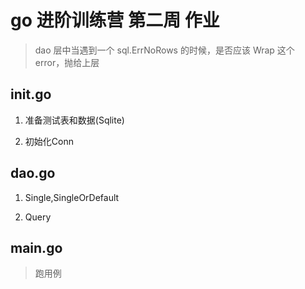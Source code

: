 # go 进阶训练营 第二周 作业

> dao 层中当遇到一个 sql.ErrNoRows 的时候，是否应该 Wrap 这个 error，抛给上层

## init.go

1. 准备测试表和数据(Sqlite)

2. 初始化Conn

## dao.go

1. Single,SingleOrDefault

2. Query

## main.go

> 跑用例
